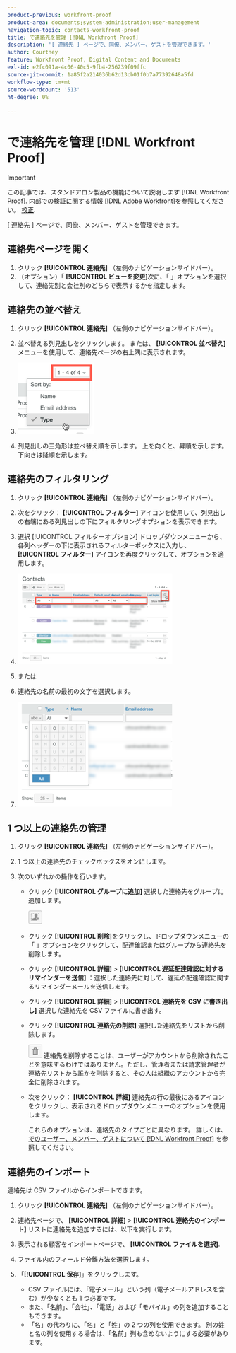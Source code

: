 ```yaml
---
product-previous: workfront-proof
product-area: documents;system-administration;user-management
navigation-topic: contacts-workfront-proof
title: で連絡先を管理 [!DNL Workfront Proof]
description: '[ 連絡先 ] ページで、同僚、メンバー、ゲストを管理できます。'
author: Courtney
feature: Workfront Proof, Digital Content and Documents
exl-id: e2fc091a-4c06-40c5-9fb4-256239f09ffc
source-git-commit: 1a85f2a214036b62d13cb01f0b7a77392648a5fd
workflow-type: tm+mt
source-wordcount: '513'
ht-degree: 0%

---
```


# で連絡先を管理 [!DNL Workfront Proof]

>[!IMPORTANT]
>
>この記事では、スタンドアロン製品の機能について説明します [!DNL Workfront Proof]. 内部での検証に関する情報 [!DNL Adobe Workfront]を参照してください。 [校正](../../../review-and-approve-work/proofing/proofing.md).

[ 連絡先 ] ページで、同僚、メンバー、ゲストを管理できます。

## 連絡先ページを開く

1. クリック **[!UICONTROL 連絡先]** （左側のナビゲーションサイドバー）。
1. （オプション）「 **[!UICONTROL ビューを変更]**&#x200B;次に、「 」オプションを選択して、連絡先別と会社別のどちらで表示するかを指定します。

## 連絡先の並べ替え

1. クリック **[!UICONTROL 連絡先]** （左側のナビゲーションサイドバー）。
1. 並べ替える列見出しをクリックします。
または、 **[!UICONTROL 並べ替え]** メニューを使用して、連絡先ページの右上隅に表示されます。

1. ![連絡先_ページ — 並べ替えメニュー.png](assets/contacts-page-sort-menu.png)

1. 列見出しの三角形は並べ替え順を示します。 上を向くと、昇順を示します。下向きは降順を示します。

## 連絡先のフィルタリング

1. クリック **[!UICONTROL 連絡先]** （左側のナビゲーションサイドバー）。
1. 次をクリック： **[!UICONTROL フィルター]** アイコンを使用して、列見出しの右端にある列見出しの下にフィルタリングオプションを表示できます。
1. 選択 [!UICONTROL フィルターオプション] ドロップダウンメニューから、各列ヘッダーの下に表示されるフィルターボックスに入力し、 **[!UICONTROL フィルター]** アイコンを再度クリックして、オプションを適用します。
1. ![Contacts_page-Filtering_options.png](assets/contacts-page-filtering-options-350x205.png)

1. または
1. 連絡先の名前の最初の文字を選択します。
1. ![Contacts_page-filtering_by_letter.png](assets/contacts-page-filtering-by-letter-350x238.png)

## 1 つ以上の連絡先の管理

1. クリック **[!UICONTROL 連絡先]** （左側のナビゲーションサイドバー）。
1. 1 つ以上の連絡先のチェックボックスをオンにします。
1. 次のいずれかの操作を行います。

   * クリック **[!UICONTROL グループに追加]** 選択した連絡先をグループに追加します。

      ![Add_to_Group_btn.png](assets/add-to-group-btn.png)

   * クリック **[!UICONTROL 削除]**&#x200B;をクリックし、ドロップダウンメニューの「 」オプションをクリックして、配達確認またはグループから連絡先を削除します。
   * クリック **[!UICONTROL 詳細]** > **[!UICONTROL 遅延配達確認に対するリマインダーを送信]** ：選択した連絡先に対して、遅延の配達確認に関するリマインダーメールを送信します。

   * クリック **[!UICONTROL 詳細]** > **[!UICONTROL 連絡先を CSV に書き出し]** 選択した連絡先を CSV ファイルに書き出す。

   * クリック **[!UICONTROL 連絡先の削除]** 選択した連絡先をリストから削除します。

      ![Trash_button.png](assets/trash-button.png)
連絡先を削除することは、ユーザーがアカウントから削除されたことを意味するわけではありません。ただし、管理者または請求管理者が連絡先リストから誰かを削除すると、その人は組織のアカウントから完全に削除されます。

   * 次をクリック： **[!UICONTROL 詳細]** 連絡先の行の最後にあるアイコンをクリックし、表示されるドロップダウンメニューのオプションを使用します。

      これらのオプションは、連絡先のタイプごとに異なります。 詳しくは、 [でのユーザー、メンバー、ゲストについて [!DNL Workfront Proof]](../../../workfront-proof/wp-mnguserscontacts/contacts/use-members-guests.md) を参照してください。

## 連絡先のインポート

連絡先は CSV ファイルからインポートできます。

1. クリック **[!UICONTROL 連絡先]** （左側のナビゲーションサイドバー）。
1. 連絡先ページで、 **[!UICONTROL 詳細]** > **[!UICONTROL 連絡先のインポート]** リストに連絡先を追加するには、以下を実行します。

1. 表示される顧客をインポートページで、 **[!UICONTROL ファイルを選択]**.
1. ファイル内のフィールド分離方法を選択します。
1. 「**[!UICONTROL 保存]**」をクリックします。

   * CSV ファイルには、「電子メール」という列（電子メールアドレスを含む）が少なくとも 1 つ必要です。
   * また、「名前」、「会社」、「電話」および「モバイル」の列を追加することもできます。
   * 「名」の代わりに、「名」と「姓」の 2 つの列を使用できます。 別の姓と名の列を使用する場合は、「名前」列も含めないようにする必要があります。
